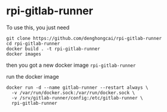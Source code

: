 # rpi-gitlab-runner

To use this, you just need

```
git clone https://github.com/denghongcai/rpi-gitlab-runner
cd rpi-gitlab-runner
docker build . -t rpi-gitlab-runner
docker images
```

then you got a new docker image `rpi-gitlab-runner`

run the docker image

```
docker run -d --name gitlab-runner --restart always \
  -v /var/run/docker.sock:/var/run/docker.sock \
  -v /srv/gitlab-runner/config:/etc/gitlab-runner \
  rpi-gitlab-runner
```
